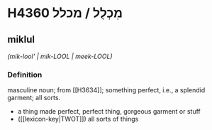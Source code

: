 # H4360 מִכְלֻל / מכלל

## miklul

_(mik-lool' | mik-LOOL | meek-LOOL)_

### Definition

masculine noun; from [[H3634]]; something perfect, i.e., a splendid garment; all sorts.

- a thing made perfect, perfect thing, gorgeous garment or stuff
- ([[lexicon-key|TWOT]]) all sorts of things
